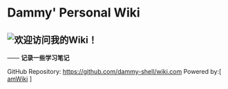 # Dammy' Personal Wiki

![欢迎访问我的Wiki！](amWiki/images/maixi.png=200-200 "欢迎访问！")  
---

—— **记录一些学习笔记**

GitHub Repository:
https://github.com/dammy-shell/wiki.com
Powered by:[ [amWiki](https://amwiki.org/doc/) ]

